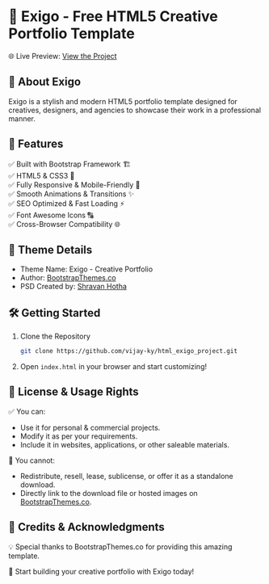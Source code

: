 # 🎨 Exigo - Free HTML5 Creative Portfolio Template  

🌐 Live Preview: [View the Project](https://vijay-ky.github.io/html_exigo_project/)  

## 📌 About Exigo  
Exigo is a stylish and modern HTML5 portfolio template designed for creatives, designers, and agencies to showcase their work in a professional manner.  

## 🚀 Features  
✅ Built with Bootstrap Framework 🏗️  
✅ HTML5 & CSS3 🎨  
✅ Fully Responsive & Mobile-Friendly 📱  
✅ Smooth Animations & Transitions ✨  
✅ SEO Optimized & Fast Loading ⚡  
✅ Font Awesome Icons 🔠  
✅ Cross-Browser Compatibility 🌐  

## 🔗 Theme Details  
- Theme Name: Exigo - Creative Portfolio  
- Author: [BootstrapThemes.co](http://bootstrapthemes.co)  
- PSD Created by: [Shravan Hotha](https://www.behance.net/gallery/37172261/Exigo-PSD-Freebie)  

## 🛠️ Getting Started  
1. Clone the Repository  
   ```sh
   git clone https://github.com/vijay-ky/html_exigo_project.git
   ```
2. Open `index.html` in your browser and start customizing!  

## 📜 License & Usage Rights  
✅ You can:  
- Use it for personal & commercial projects.  
- Modify it as per your requirements.  
- Include it in websites, applications, or other saleable materials.  

🚫 You cannot:  
- Redistribute, resell, lease, sublicense, or offer it as a standalone download.  
- Directly link to the download file or hosted images on [BootstrapThemes.co](http://bootstrapthemes.co).  

## 🌟 Credits & Acknowledgments  
💡 Special thanks to BootstrapThemes.co for providing this amazing template.  

🚀 Start building your creative portfolio with Exigo today!  

